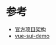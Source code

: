 # 参考

* [官方项目架构](https://github.com/vuejs-templates/webpack)
* [vue-sui-demo](https://github.com/eteplus/vue-sui-demo)

